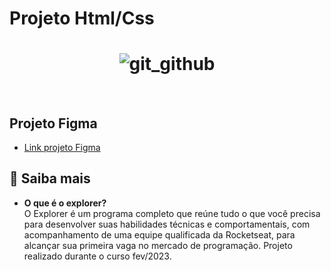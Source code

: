 # Projeto Html/Css

<h1 align="center">
  <img alt="git_github" title="git_github" src="https://i.imgur.com/d6ZUEB9.png" />
</h1>

<br>

## Projeto Figma

* [Link projeto Figma](https://www.figma.com/file/bDJVcfaE6MnOvuJ4SdIqlC/Explorer-(Copy)?node-id=0%3A1&t=BCKJpkbUEmz4YQrA-0) <br>

## 🚀 Saiba mais

- <strong>O que é o explorer?</strong> <br>
O Explorer é um programa completo que reúne tudo o que você precisa para desenvolver suas habilidades técnicas e comportamentais, com acompanhamento de uma equipe qualificada da Rocketseat, para alcançar sua primeira vaga no mercado de programação.
Projeto realizado durante o curso fev/2023.
